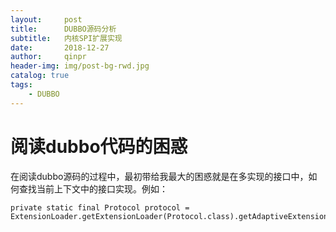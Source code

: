 ```yaml
---
layout:     post
title:      DUBBO源码分析
subtitle:   内核SPI扩展实现
date:       2018-12-27
author:     qinpr
header-img: img/post-bg-rwd.jpg
catalog: true
tags:
    - DUBBO
---
```


# 阅读dubbo代码的困惑
  在阅读dubbo源码的过程中，最初带给我最大的困惑就是在多实现的接口中，如何查找当前上下文中的接口实现。例如：
  ```
  private static final Protocol protocol = ExtensionLoader.getExtensionLoader(Protocol.class).getAdaptiveExtension();
  
  
  ```
  
